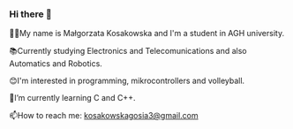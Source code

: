 ### Hi there 👋

👱‍♀️My name is Małgorzata Kosakowska and I'm a student in AGH university.

📚Currently studying Electronics and Telecomunications and also Automatics and Robotics.

😊I'm interested in programming, mikrocontrollers and volleyball.

🌱I’m currently learning C and C++.

📫How to reach me: kosakowskagosia3@gmail.com

